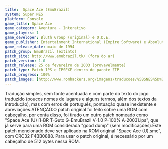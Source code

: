 ```yaml
---
title:  Space Ace (EmuBrazil)
system: Super NES
platform: Console
game_title: Space Ace
game_category: Aventura - Interativo
game_players: 1
game_developer: Bluth Group (original) e O.D.E.
game_publisher: Entertainment International (Empire Software) e Absolute Entertainment
game_release_date: maio de 1994
patch_group: EmuBrazil (extinto)
patch_site: http://www.emubrazil.tk/ (fora do ar)
patch_version: 1.0
patch_release: 25 de fevereiro de 2003 (provavelmente)
patch_type: Patch IPS e IPSEXE dentro de pacote ZIP
patch_progress: 100%
patch_images: [http://www.romhackers.org/imagens/traducoes/%5BSNES%5D%20Space%20Ace%20-%20EmuBrazil%20-%201.png,http://www.romhackers.org/imagens/traducoes/%5BSNES%5D%20Space%20Ace%20-%20EmuBrazil%20-%202.png,http://www.romhackers.org/imagens/traducoes/%5BSNES%5D%20Space%20Ace%20-%20EmuBrazil%20-%203.png]
---
```

Tradução simples, sem fonte acentuada e com parte do texto do jogo traduzido (poucos nomes de lugares e alguns termos, além dos textos da introdução), mas com erros de português, pontuação quase inexistente e abreviações.ATENÇÃO:O patch original foi feito sobre uma ROM com cabeçalho, por conta disso, foi tirado um outro patch nomeado como "Space Ace (U) [I-BR T-Guto G-EmuBrazil V-1.0 P-100% A-2003].ips", que já serve para uma ROM considerada "good dump" (sem modificações).Este patch mencionado deve ser aplicado na ROM original "Space Ace (U).smc", com CRC32 F4BB0888. Para usar o patch original, é necessário por um cabeçalho de 512 bytes nessa ROM.